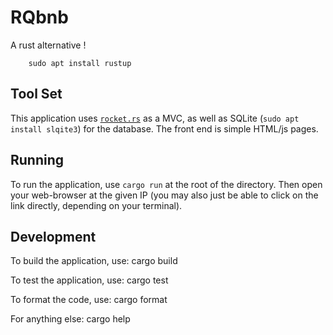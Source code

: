 # RQbnb

A rust alternative !

        sudo apt install rustup

## Tool Set

This application uses [`rocket.rs`](https://rocket.rs/) as a MVC, as well as
SQLite (`sudo apt install slqite3`) for the database. The front end is simple
HTML/js pages.

## Running

To run the application, use `cargo run` at the root of the directory. Then open
your web-browser at the given IP (you may also just be able to click on the
link directly, depending on your terminal).

## Development

To build the application, use:
        cargo build

To test the application, use:
        cargo test

To format the code, use:
        cargo format

For anything else:
        cargo help
